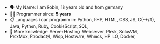 - 🗣 My Name: I am Robin, 18 years old and from germany
- 👨‍💻 Programmer since: **5 years**
- 📋 Languages i can programm in: Python, PHP, HTML, CSS, JS, C(++/#), Java, Python, Ruby, CookieScript, SQL,
- 🦠 More knowledge: Server Hosting, Webserver, Plesk, SolusVM, ProxMox, Ptrodactyl, Wisp, Hostware, Whmcs, HP ILO, Docker,
